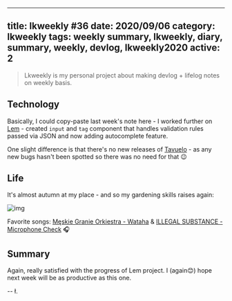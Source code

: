 
---
title: lkweekly #36
date: 2020/09/06
category: lkweekly
tags: weekly summary, lkweekly, diary, summary, weekly, devlog, lkweekly2020
active: 2
---

> Lkweekly is my personal project about making devlog + lifelog notes on weekly basis.

## Technology

Basically, I could copy-paste last week's note here - I worked further on [Lem](https://lem.pub) - created `input` and `tag` component that handles validation rules passed via JSON and now adding autocomplete feature.

One slight difference is that there's no new releases of [Tavuelo](https://github.com/lukaszkups/tavuelo) - as any new bugs hasn't been spotted so there was no need for that 😉

## Life

It's almost autumn at my place - and so my gardening skills raises again:

![img](/static/garden-autumn.jpeg)

Favorite songs: [Męskie Granie Orkiestra - Wataha](https://open.spotify.com/track/0JD4U7FeIirQ6RkOyV6NxN?si=lhPs9m1VTLG_PAKDBObm6A) & [ILLEGAL SUBSTANCE - Microphone Check](https://open.spotify.com/track/2YnFjnqWdDvrc5L5UWIF70?si=QcYNxaYDRsWCatonmhkFhA) 🎧

## Summary

Again, really satisfied with the progress of Lem project. I (again😊) hope next week will be as productive as this one.

-- ł.
